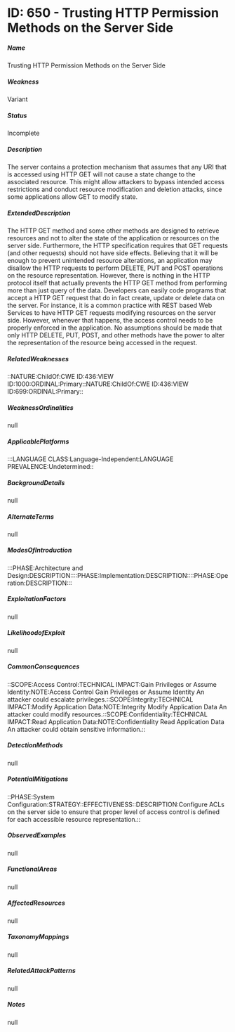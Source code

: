 # ID: 650 - Trusting HTTP Permission Methods on the Server Side
<h5>Name</h5>Trusting HTTP Permission Methods on the Server Side
<h5>Weakness</h5>Variant
<h5>Status</h5>Incomplete
<h5>Description</h5>The server contains a protection mechanism that assumes that any URI that is accessed using HTTP GET will not cause a state change to the associated resource. This might allow attackers to bypass intended access restrictions and conduct resource modification and deletion attacks, since some applications allow GET to modify state.
<h5>ExtendedDescription</h5>The HTTP GET method and some other methods are designed to retrieve resources and not to alter the state of the application or resources on the server side. Furthermore, the HTTP specification requires that GET requests (and other requests) should not have side effects. Believing that it will be enough to prevent unintended resource alterations, an application may disallow the HTTP requests to perform DELETE, PUT and POST operations on the resource representation. However, there is nothing in the HTTP protocol itself that actually prevents the HTTP GET method from performing more than just query of the data. Developers can easily code programs that accept a HTTP GET request that do in fact create, update or delete data on the server. For instance, it is a common practice with REST based Web Services to have HTTP GET requests modifying resources on the server side. However, whenever that happens, the access control needs to be properly enforced in the application. No assumptions should be made that only HTTP DELETE, PUT, POST, and other methods have the power to alter the representation of the resource being accessed in the request.
<h5>RelatedWeaknesses</h5>::NATURE:ChildOf:CWE ID:436:VIEW ID:1000:ORDINAL:Primary::NATURE:ChildOf:CWE ID:436:VIEW ID:699:ORDINAL:Primary::
<h5>WeaknessOrdinalities</h5>null
<h5>ApplicablePlatforms</h5>:::LANGUAGE CLASS:Language-Independent:LANGUAGE PREVALENCE:Undetermined::
<h5>BackgroundDetails</h5>null
<h5>AlternateTerms</h5>null
<h5>ModesOfIntroduction</h5>:::PHASE:Architecture and Design:DESCRIPTION::::PHASE:Implementation:DESCRIPTION::::PHASE:Operation:DESCRIPTION:::
<h5>ExploitationFactors</h5>null
<h5>LikelihoodofExploit</h5>null
<h5>CommonConsequences</h5>::SCOPE:Access Control:TECHNICAL IMPACT:Gain Privileges or Assume Identity:NOTE:Access Control Gain Privileges or Assume Identity An attacker could escalate privileges.::SCOPE:Integrity:TECHNICAL IMPACT:Modify Application Data:NOTE:Integrity Modify Application Data An attacker could modify resources.::SCOPE:Confidentiality:TECHNICAL IMPACT:Read Application Data:NOTE:Confidentiality Read Application Data An attacker could obtain sensitive information.::
<h5>DetectionMethods</h5>null
<h5>PotentialMitigations</h5>::PHASE:System Configuration:STRATEGY::EFFECTIVENESS::DESCRIPTION:Configure ACLs on the server side to ensure that proper level of access control is defined for each accessible resource representation.::
<h5>ObservedExamples</h5>null
<h5>FunctionalAreas</h5>null
<h5>AffectedResources</h5>null
<h5>TaxonomyMappings</h5>null
<h5>RelatedAttackPatterns</h5>null
<h5>Notes</h5>null

